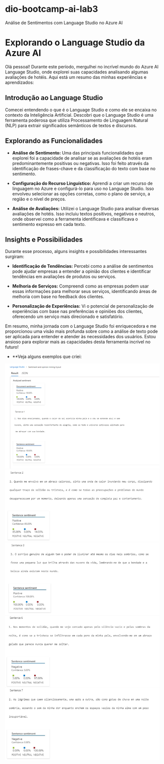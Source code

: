 # dio-bootcamp-ai-lab3
Análise de Sentimentos com Language Studio no Azure AI

# Explorando o Language Studio da Azure AI

Olá pessoal! Durante este período, mergulhei no incrível mundo do Azure AI Language Studio, onde explorei suas capacidades analisando algumas avaliações de hotéis. Aqui está um resumo das minhas experiências e aprendizados:

## Introdução ao Language Studio

Comecei entendendo o que é o Language Studio e como ele se encaixa no contexto da Inteligência Artificial. Descobri que o Language Studio é uma ferramenta poderosa que utiliza Processamento de Linguagem Natural (NLP) para extrair significados semânticos de textos e discursos.

## Explorando as Funcionalidades

- **Análise de Sentimento:** Uma das principais funcionalidades que explorei foi a capacidade de analisar se as avaliações de hotéis eram predominantemente positivas ou negativas. Isso foi feito através da identificação de frases-chave e da classificação do texto com base no sentimento.
  
- **Configuração do Recurso Linguístico:** Aprendi a criar um recurso de linguagem no Azure e configurá-lo para uso no Language Studio. Isso envolveu selecionar as opções corretas, como o plano de serviço, a região e o nível de preços.

- **Análise de Avaliações:** Utilizei o Language Studio para analisar diversas avaliações de hotéis. Isso incluiu textos positivos, negativos e neutros, onde observei como a ferramenta identificava e classificava o sentimento expresso em cada texto.

## Insights e Possibilidades

Durante esse processo, alguns insights e possibilidades interessantes surgiram:

- **Identificação de Tendências:** Percebi como a análise de sentimentos pode ajudar empresas a entender a opinião dos clientes e identificar tendências em avaliações de produtos ou serviços.
  
- **Melhoria de Serviços:** Compreendi como as empresas podem usar essas informações para melhorar seus serviços, identificando áreas de melhoria com base no feedback dos clientes.

- **Personalização de Experiências:** Vi o potencial de personalização de experiências com base nas preferências e opiniões dos clientes, oferecendo um serviço mais direcionado e satisfatório.

Em resumo, minha jornada com o Language Studio foi enriquecedora e me proporcionou uma visão mais profunda sobre como a análise de texto pode ser aplicada para entender e atender às necessidades dos usuários. Estou ansioso para explorar mais as capacidades desta ferramenta incrível no futuro!


- **Veja alguns exemplos que criei:

![Imagem](https://github.com/diiggoo/dio-bootcamp-ai-lab3/blob/main/outputs/1.png?raw=true)
![Imagem](https://github.com/diiggoo/dio-bootcamp-ai-lab3/blob/main/outputs/2.jpg?raw=true)
![Imagem](https://github.com/diiggoo/dio-bootcamp-ai-lab3/blob/main/outputs/3.jpg?raw=true)
![Imagem](https://github.com/diiggoo/dio-bootcamp-ai-lab3/blob/main/outputs/4.jpg?raw=true)
![Imagem](https://github.com/diiggoo/dio-bootcamp-ai-lab3/blob/main/outputs/5.jpg?raw=true)
